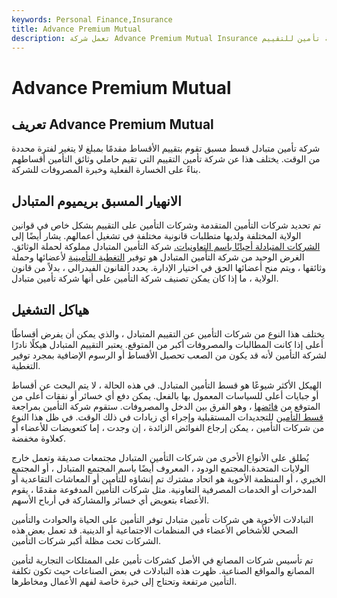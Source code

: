 ```yaml
---
keywords: Personal Finance,Insurance
title: Advance Premium Mutual
description: تعمل شركة Advance Premium Mutual Insurance كشركة تأمين أقساط مسبقة بدلاً من شركة تأمين للتقييم.
---
```


# Advance Premium Mutual
## تعريف Advance Premium Mutual

شركة تأمين متبادل قسط مسبق تقوم بتقييم الأقساط مقدمًا بمبلغ لا يتغير لفترة محددة من الوقت. يختلف هذا عن شركة تأمين التقييم التي تقيم حاملي وثائق التأمين أقساطهم بناءً على الخسارة الفعلية وخبرة المصروفات للشركة.

## الانهيار المسبق بريميوم المتبادل

تم تحديد شركات التأمين المتقدمة وشركات التأمين على التقييم بشكل خاص في قوانين الولاية المختلفة ولديها متطلبات قانونية مختلفة في تشغيل أعمالهم. يشار أيضًا إلى [الشركات المتبادلة أحيانًا باسم التعاونيات.](/mutualcompany) شركة التأمين المتبادل مملوكة لحملة الوثائق. الغرض الوحيد من شركة التأمين المتبادل هو توفير [التغطية التأمينية](/insurance-coverage) لأعضائها وحملة وثائقها ، ويتم منح أعضائها الحق في اختيار الإدارة. يحدد القانون الفيدرالي ، بدلاً من قانون الولاية ، ما إذا كان يمكن تصنيف شركة التأمين على أنها شركة تأمين متبادل.

## هياكل التشغيل

يختلف هذا النوع من شركات التأمين عن التقييم المتبادل ، والذي يمكن أن يفرض أقساطًا أعلى إذا كانت المطالبات والمصروفات أكبر من المتوقع. يعتبر التقييم المتبادل هيكلًا نادرًا لشركة التأمين لأنه قد يكون من الصعب تحصيل الأقساط أو الرسوم الإضافية بمجرد توفير التغطية.

الهيكل الأكثر شيوعًا هو قسط التأمين المتبادل. في هذه الحالة ، لا يتم البحث عن أقساط أو جبايات أعلى للسياسات المعمول بها بالفعل. يمكن دفع أي خسائر أو نفقات أعلى من المتوقع من [فائضها](/surplus) ، وهو الفرق بين الدخل والمصروفات. ستقوم شركة التأمين بمراجعة [قسط التأمين](/premium) للتجديدات المستقبلية وإجراء أي زيادات في ذلك الوقت. في ظل هذا النوع من شركات التأمين ، يمكن إرجاع الفوائض الزائدة ، إن وجدت ، إما كتعويضات للأعضاء أو كعلاوة مخفضة.

يُطلق على الأنواع الأخرى من شركات التأمين المتبادل مجتمعات صديقة وتعمل خارج الولايات المتحدة.المجتمع الودود ، المعروف أيضًا باسم المجتمع المتبادل ، أو المجتمع الخيري ، أو المنظمة الأخوية هو اتحاد مشترك تم إنشاؤه للتأمين أو المعاشات التقاعدية أو المدخرات أو الخدمات المصرفية التعاونية. مثل شركات التأمين المدفوعة مقدمًا ، يقوم الأعضاء بتعويض أي خسائر والمشاركة في أرباح الأسهم.

التبادلات الأخوية هي شركات تأمين متبادل توفر التأمين على الحياة والحوادث والتأمين الصحي للأشخاص الأعضاء في المنظمات الاجتماعية أو الدينية. قد تعمل بعض هذه الشركات تحت مظلة أكبر شركات التأمين.

تم تأسيس شركات المصانع في الأصل كشركات تأمين على الممتلكات التجارية لتأمين المصانع والمواقع الصناعية. ظهرت هذه التبادلات في بعض الصناعات حيث تكون تكلفة التأمين مرتفعة وتحتاج إلى خبرة خاصة لفهم الأعمال ومخاطرها.

